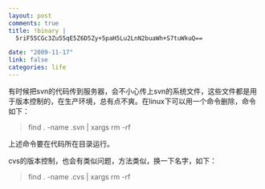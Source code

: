 ```yaml
--- 
layout: post
comments: true
title: !binary |
  5riF55CGc3Zu55qE5Z6D5Zy+5paH5Lu2LnN2buaWh+S7tuWkuQ==

date: "2009-11-17"
link: false
categories: life
---
```

有时候把svn的代码传到服务器，会不小心传上svn的系统文件，这些文件都是用于版本控制的，在生产环境，总有点不爽。在linux下可以用一个命令删除，命令如下：
<blockquote>find . -name .svn | xargs rm -rf</blockquote>
上述命令要在代码所在目录运行。

cvs的版本控制，也会有类似问题，方法类似，换一下名字，如下：
<blockquote>find . -name .cvs | xargs rm -rf</blockquote>

